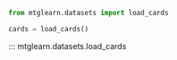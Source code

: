 ```python
from mtglearn.datasets import load_cards

cards = load_cards()
```

::: mtglearn.datasets.load_cards